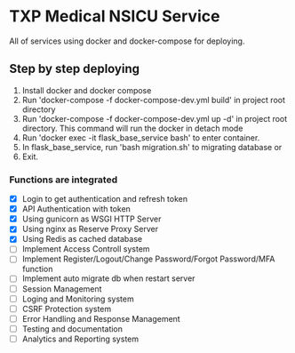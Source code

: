 # TXP Medical NSICU Service
All of services using docker and docker-compose for deploying.

## Step by step deploying
1. Install docker and docker compose
2. Run 'docker-compose -f docker-compose-dev.yml build' in project root directory
3. Run 'docker-compose -f docker-compose-dev.yml up -d' in project root directory. This command will run the docker in detach mode
4. Run 'docker exec -it flask_base_service bash' to enter container.
5. In flask_base_service, run 'bash migration.sh' to migrating database or
8. Exit.

### Functions are integrated
- [x] Login to get authentication and refresh token
- [x] API Authentication with token
- [x] Using gunicorn as WSGI HTTP Server
- [x] Using nginx as Reserve Proxy Server
- [x] Using Redis as cached database
- [ ] Implement Access Controll system
- [ ] Implement Register/Logout/Change Password/Forgot Password/MFA function
- [ ] Implement auto migrate db when restart server
- [ ] Session Management
- [ ] Loging and Monitoring system
- [ ] CSRF Protection system
- [ ] Error Handling and Response Management
- [ ] Testing and documentation
- [ ] Analytics and Reporting system